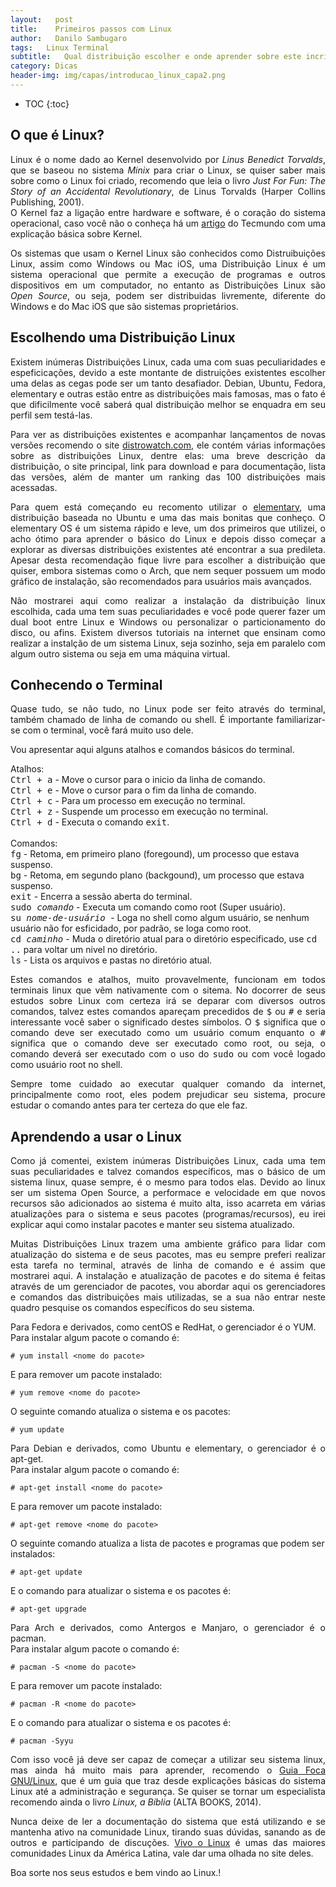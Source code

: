 ```yaml
---
layout:   post
title:    Primeiros passos com Linux
author:   Danilo Sambugaro
tags:	Linux Terminal
subtitle:	Qual distribuição escolher e onde aprender sobre este incrível sistema open source
category: Dicas
header-img: img/capas/introducao_linux_capa2.png
---
```

<!-- Start Writing Below in Markdown -->
* TOC
{:toc}

## O que é Linux?
   <p align="justify">
   Linux é o nome dado ao Kernel desenvolvido por <i>Linus Benedict Torvalds</i>, que se baseou no sistema <i>Minix</i> para criar o Linux, se quiser saber mais sobre como o Linux foi criado, recomendo que leia o livro <i>Just For Fun: The Story of an Accidental Revolutionary</i>, de Linus Torvalds (Harper Collins Publishing, 2001).<br />
   O Kernel faz a ligação entre hardware e software, é o coração do sistema operacional, caso você não o conheça há um <a href="https://www.tecmundo.com.br/macos/1636-o-que-e-kernel-.htm" target="\_blank">artigo</a> do Tecmundo com uma explicação básica sobre Kernel.
   </p>
   <p align="justify">
   Os sistemas que usam o Kernel Linux são conhecidos como Distruibuições Linux, assim como Windows ou Mac iOS, uma Distribuição Linux é um sistema operacional que permite a execução de programas e outros dispositivos em um computador, no entanto as Distribuições Linux são <i>Open Source</i>, ou seja, podem ser distribuidas livremente, diferente do Windows e do Mac iOS que são sistemas proprietários.
   </p>

## Escolhendo uma Distribuição Linux
   <p align="justify">
   Existem inúmeras Distribuições Linux, cada uma com suas peculiaridades e espeficicações, devido a este montante de distruições existentes escolher uma delas as cegas pode ser um tanto desafiador. Debian, Ubuntu, Fedora, elementary e outras estão entre as distribuições mais famosas, mas o fato é que dificilmente você saberá qual distribuição melhor se enquadra em seu perfil sem testá-las.
   </p>
   <p align="justify">
   Para ver as distribuições existentes e acompanhar lançamentos de novas versões recomendo o site <a href="http://distrowatch.com/" title="Distro Watch" target="\_blank">distrowatch.com</a>, ele contém várias informações sobre as distribuições Linux, dentre elas: uma breve descrição da distribuição, o site principal, link para download e para documentação, lista das versões, além de manter um ranking das 100 distribuições mais acessadas.
   </p>
   <p align="justify">
   Para quem está começando eu recomento utilizar o <a href="https://elementary.io/" title="elementary OS" target="\_blank">elementary</a>, uma distribuição baseada no Ubuntu e uma das mais bonitas que conheço. O elementary OS é um sistema rápido e leve, um dos primeiros que utilizei, o acho ótimo para aprender o básico do Linux e depois disso começar a explorar as diversas distribuições existentes até encontrar a sua predileta. Apesar desta recomendação fique livre para escolher a distribuição que quiser, embora sistemas como o Arch, que nem sequer possuem um modo gráfico de instalação, são recomendados para usuários mais avançados.
   </p>
   <p align="justify">
   Não mostrarei aqui como realizar a instalação da distribuição linux escolhida, cada uma tem suas peculiaridades e você pode querer fazer um dual boot entre Linux e Windows ou personalizar o particionamento do disco, ou afins. Existem diversos tutoriais na internet que ensinam como realizar a instalção de um sistema Linux, seja sozinho, seja em paralelo com algum outro sistema ou seja em uma máquina virtual.
   </p>

## Conhecendo o Terminal
   <p align="justify">
   Quase tudo, se não tudo, no Linux pode ser feito através do terminal, também chamado de linha de comando ou shell. É importante familiarizar-se com o terminal, você fará muito uso dele.
   </p>
   <p align="justify">
   Vou apresentar aqui alguns atalhos e comandos básicos do terminal.<br />

   Atalhos:<br />
   <kbd>Ctrl + a</kbd> - Move o cursor para o inicio da linha de comando.<br />
   <kbd>Ctrl + e</kbd> - Move o cursor para o fim da linha de comando.<br />
   <kbd>Ctrl + c</kbd> - Para um processo em execução no terminal.<br />
   <kbd>Ctrl + z</kbd> - Suspende um processo em execução no terminal.<br />
   <kbd>Ctrl + d</kbd> - Executa o comando <kbd>exit</kbd>.<br />
   <br />
   Comandos: <br />
   <kbd>fg</kbd> - Retoma, em primeiro plano (foregound), um processo que estava suspenso.<br />
   <kbd>bg</kbd> - Retoma, em segundo plano (backgound), um processo que estava suspenso.<br />
   <kbd>exit</kbd> - Encerra a sessão aberta do terminal.<br />
   <kbd>sudo <i>comando</i></kbd> - Executa um comando como root (Super usuário).<br />
   <kbd>su <i>nome-de-usuário</i> </kbd> - Loga no shell como algum usuário, se nenhum usuário não for esficidado, por padrão, se loga como root.<br />
   <kbd>cd <i>caminho</i></kbd> - Muda o diretório atual para o diretório especificado, use <kbd>cd ..</kbd> para voltar um nivel no diretório.<br />
   <kbd>ls</kbd> - Lista os arquivos e pastas no diretório atual.<br />
   </p>
   <p align="justify">
   Estes comandos e atalhos, muito provavelmente, funcionam em todos terminais linux que vêm nativamente com o sitema. No docorrer de seus estudos sobre Linux com certeza irá se deparar com diversos outros comandos, talvez estes comandos apareçam precedidos de <kbd>$</kbd> ou <kbd>#</kbd> e seria interessante você saber o significado destes símbolos. O <kbd>$</kbd> significa que o comando deve ser executado como um usuário comum enquanto o <kbd>#</kbd> significa que o comando deve ser executado como root, ou seja, o comando deverá ser executado com o uso do <kbd>sudo</kbd> ou com você logado como usuário root no shell.
   </p>
   <p align="justify">
   Sempre tome cuidado ao executar qualquer comando da internet, principalmente como root, eles podem prejudicar seu sistema, procure estudar o comando antes para ter certeza do que ele faz.
   </p>

## Aprendendo a usar o Linux
   <p align="justify">
   Como já comentei, existem inúmeras Distribuições Linux, cada uma tem suas peculiaridades e talvez comandos específicos, mas o básico de um sistema linux, quase sempre, é o mesmo para todos elas. Devido ao linux ser um sistema Open Source, a performace e velocidade em que novos recursos são adicionados ao sistema é muito alta, isso acarreta em várias atualizações para o sistema e seus pacotes (programas/recursos), eu irei explicar aqui como instalar pacotes e manter seu sistema atualizado.
   </p>
   <p align="justify">
   Muitas Distribuições Linux trazem uma ambiente gráfico para lidar com atualização do sistema e de seus pacotes, mas eu sempre preferi realizar esta tarefa no terminal, através de linha de comando e é assim que mostrarei aqui. A instalação e atualização de pacotes e do sitema é feitas através de um gerenciador de pacotes, vou abordar aqui os gerenciadores e comandos das distribuições mais utilizadas, se a sua não entrar neste quadro pesquise os comandos específicos do seu sistema.
   </p>
   <p align="justify">
   Para Fedora e derivados, como centOS e RedHat, o gerenciador é o YUM.<br/>
   Para instalar algum pacote o comando é:
   </p>

   ```
   # yum install <nome do pacote>
   ```
   E para remover um pacote instalado:
   ```
   # yum remove <nome do pacote>
   ```
   O seguinte comando atualiza o sistema e os pacotes:
   ```
   # yum update
   ```

   <p align="justify">
   Para Debian e derivados, como Ubuntu e elementary, o gerenciador é o apt-get.<br/>
   Para instalar algum pacote o comando é:
   </p>

   ```
   # apt-get install <nome do pacote>
   ```
   E para remover um pacote instalado:
   ```
   # apt-get remove <nome do pacote>
   ```
   O seguinte comando atualiza a lista de pacotes e programas que podem ser instalados:
   ```
   # apt-get update
   ```
   E o comando para atualizar o sistema e os pacotes é:
   ```
   # apt-get upgrade
   ```
   <p align="justify">
   </p>

   <p align="justify">
   Para Arch e derivados, como Antergos e Manjaro, o gerenciador é o pacman.<br/>
   Para instalar algum pacote o comando é:
   </p>

   ```
   # pacman -S <nome do pacote>
   ```
   E para remover um pacote instalado:
   ```
   # pacman -R <nome do pacote>
   ```
   E o comando para atualizar o sistema e os pacotes é:
   ```
   # pacman -Syyu
   ```
   <p align="justify">
   Com isso você já deve ser capaz de começar a utilizar seu sistema linux, mas ainda há muito mais para aprender, recomendo o <a href="http://www.guiafoca.org/?page_id=238" target="\_blank">Guia Foca GNU/Linux</a>, que é um guia que traz desde explicações básicas do sistema Linux até a administração e segurança. Se quiser se tornar um especialista recomendo ainda o livro <i>Linux, a Bíblia</i> (ALTA BOOKS, 2014).
   </p>
   <p align="justify">
   Nunca deixe de ler a documentação do sistema que está utilizando e se mantenha ativo na comunidade Linux, tirando suas dúvidas, sanando as de outros e participando de discuções. <a href="https://www.vivaolinux.com.br/" target="\_blank">Vivo o Linux</a> é umas das maiores comunidades Linux da América Latina, vale dar uma olhada no site deles.
   </p>
   <p align="justify">
   Boa sorte nos seus estudos e bem vindo ao Linux.!
   </p>
